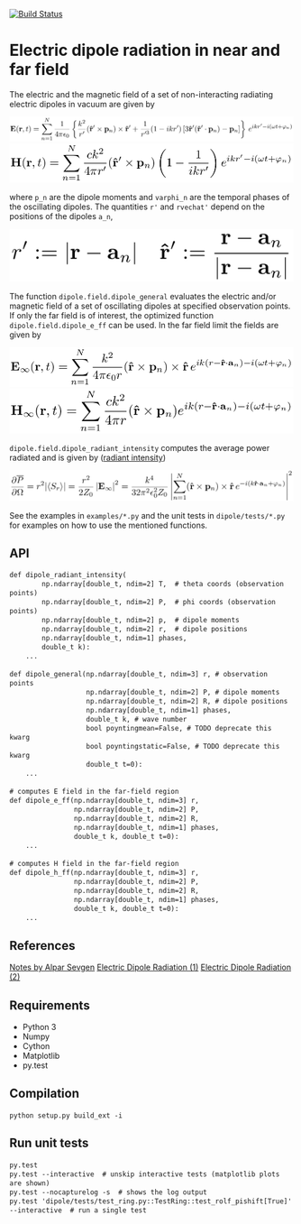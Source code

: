 [![Build Status](https://travis-ci.org/thisch/pydipole.svg?branch=master)](http://travis-ci.org/thisch/pydipole)

Electric dipole radiation in near and far field
===============================================

The electric and the magnetic field of a set of non-interacting radiating
electric dipoles in vacuum are given by

![](https://github.com/thisch/pydipole/raw/master/doc/equations-0.png)
![](https://github.com/thisch/pydipole/raw/master/doc/equations-2.png)

where `p_n` are the dipole moments and `varphi_n` are the temporal phases of
the oscillating dipoles. The quantities `r'` and `rvechat'` depend on the
positions of the dipoles `a_n`,

![](https://github.com/thisch/pydipole/raw/master/doc/equations-1.png)

The function ``dipole.field.dipole_general`` evaluates the electric and/or
magnetic field of a set of oscillating dipoles at specified observation
points. If only the far field is of interest, the optimized function
``dipole.field.dipole_e_ff`` can be used.  In the far field limit the fields
are given by

![](https://github.com/thisch/pydipole/raw/master/doc/equations-3.png)
![](https://github.com/thisch/pydipole/raw/master/doc/equations-4.png)

``dipole.field.dipole_radiant_intensity`` computes the average power
radiated and is given by ([radiant intensity](https://en.wikipedia.org/wiki/Radiant_intensity))

![](https://github.com/thisch/pydipole/raw/master/doc/equations-5.png)

See the examples in `examples/*.py` and the unit tests in `dipole/tests/*.py` for examples on how to use the mentioned functions.

## API
```
def dipole_radiant_intensity(
        np.ndarray[double_t, ndim=2] T,  # theta coords (observation points)
        np.ndarray[double_t, ndim=2] P,  # phi coords (observation points)
        np.ndarray[double_t, ndim=2] p,  # dipole moments
        np.ndarray[double_t, ndim=2] r,  # dipole positions
        np.ndarray[double_t, ndim=1] phases,
        double_t k):
    ...

def dipole_general(np.ndarray[double_t, ndim=3] r, # observation points
                   np.ndarray[double_t, ndim=2] P, # dipole moments
                   np.ndarray[double_t, ndim=2] R, # dipole positions
                   np.ndarray[double_t, ndim=1] phases,
                   double_t k, # wave number
                   bool poyntingmean=False, # TODO deprecate this kwarg
                   bool poyntingstatic=False, # TODO deprecate this kwarg
                   double_t t=0):
    ...

# computes E field in the far-field region
def dipole_e_ff(np.ndarray[double_t, ndim=3] r,
                np.ndarray[double_t, ndim=2] P,
                np.ndarray[double_t, ndim=2] R,
                np.ndarray[double_t, ndim=1] phases,
                double_t k, double_t t=0):
    ...

# computes H field in the far-field region
def dipole_h_ff(np.ndarray[double_t, ndim=3] r,
                np.ndarray[double_t, ndim=2] P,
                np.ndarray[double_t, ndim=2] R,
                np.ndarray[double_t, ndim=1] phases,
                double_t k, double_t t=0):
    ...

```

## References

[Notes by Alpar Sevgen](http://www.phys.boun.edu.tr/~sevgena/p202/docs/Electric%20dipole%20radiation.pdf)
[Electric Dipole Radiation (1)](https://en.wikipedia.org/wiki/Multipole_radiation#Electric_dipole_radiation)
[Electric Dipole Radiation (2)](https://en.wikipedia.org/wiki/Dipole#Dipole_radiation)

## Requirements
* Python 3
* Numpy
* Cython
* Matplotlib
* py.test 

## Compilation

    python setup.py build_ext -i

## Run unit tests

```
py.test
py.test --interactive  # unskip interactive tests (matplotlib plots are shown)
py.test --nocapturelog -s  # shows the log output
py.test 'dipole/tests/test_ring.py::TestRing::test_rolf_pishift[True]' --interactive  # run a single test
```

